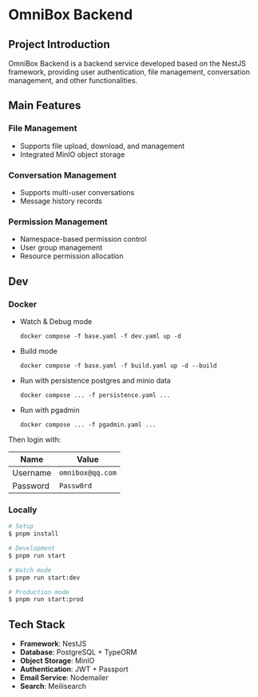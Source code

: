 # OmniBox Backend

## Project Introduction

OmniBox Backend is a backend service developed based on the NestJS framework, providing user authentication, file management, conversation management, and other functionalities.

## Main Features

### File Management

- Supports file upload, download, and management
- Integrated MinIO object storage

### Conversation Management

- Supports multi-user conversations
- Message history records

### Permission Management

- Namespace-based permission control
- User group management
- Resource permission allocation

## Dev

### Docker

- Watch & Debug mode

  ```shell
  docker compose -f base.yaml -f dev.yaml up -d
  ```

- Build mode

  ```shell
  docker compose -f base.yaml -f build.yaml up -d --build
  ```

- Run with persistence postgres and minio data

  ```shell
  docker compose ... -f persistence.yaml ...
  ```

- Run with pgadmin

  ```shell
  docker compose ... -f pgadmin.yaml ...
  ```

Then login with:

| Name     | Value            |
| -------- | ---------------- |
| Username | `omnibox@qq.com` |
| Password | `Passw0rd`       |

### Locally

```bash
# Setup
$ pnpm install

# Development
$ pnpm run start

# Watch mode
$ pnpm run start:dev

# Production mode
$ pnpm run start:prod
```

## Tech Stack

- **Framework**: NestJS
- **Database**: PostgreSQL + TypeORM
- **Object Storage**: MinIO
- **Authentication**: JWT + Passport
- **Email Service**: Nodemailer
- **Search**: Meilisearch
